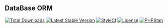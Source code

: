 ## DataBase ORM
<p align="center">
    <a href="https://packagist.org/packages/m.rahimi/astro-orm"><img src="https://img.shields.io/packagist/dt/m.rahimi/astro-orm" alt="Total Downloads"></a>
    <a href="https://packagist.org/packages/m.rahimi/astro-orm"><img src="https://img.shields.io/packagist/v/m.rahimi/astro-orm" alt="Latest Stable Version"></a>
    <a href="https://github.styleci.io/repos/433058724?branch=master"><img src="https://github.styleci.io/repos/433058724/shield?branch=master" alt="StyleCI"></a>
    <a href="https://packagist.org/packages/m.rahimi/astro-orm"><img src="https://img.shields.io/packagist/l/m.rahimi/astro-orm" alt="License"></a>
    <a href="https://phpstan.org/"><img src="https://img.shields.io/badge/PHPStan-level%206-brightgreen.svg?style=flat" alt="PHPStan"></a>
</p>
